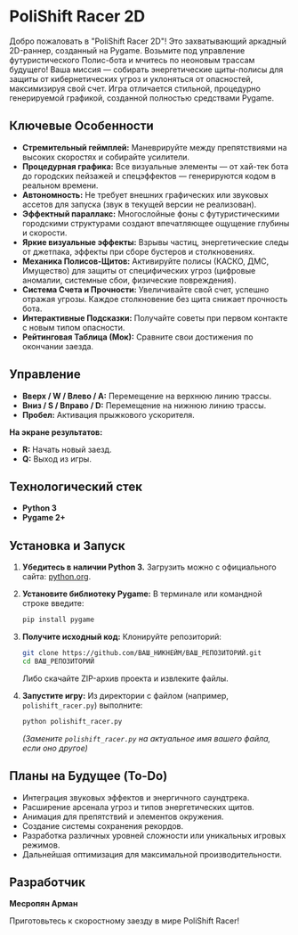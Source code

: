 # PoliShift Racer 2D

Добро пожаловать в "PoliShift Racer 2D"! Это захватывающий аркадный 2D-раннер, созданный на Pygame. Возьмите под управление футуристического Полис-бота и мчитесь по неоновым трассам будущего! Ваша миссия — собирать энергетические щиты-полисы для защиты от кибернетических угроз и уклоняться от опасностей, максимизируя свой счет. Игра отличается стильной, процедурно генерируемой графикой, созданной полностью средствами Pygame.

## Ключевые Особенности

*   **Стремительный геймплей:** Маневрируйте между препятствиями на высоких скоростях и собирайте усилители.
*   **Процедурная графика:** Все визуальные элементы — от хай-тек бота до городских пейзажей и спецэффектов — генерируются кодом в реальном времени.
*   **Автономность:** Не требует внешних графических или звуковых ассетов для запуска (звук в текущей версии не реализован).
*   **Эффектный параллакс:** Многослойные фоны с футуристическими городскими структурами создают впечатляющее ощущение глубины и скорости.
*   **Яркие визуальные эффекты:** Взрывы частиц, энергетические следы от джетпака, эффекты при сборе бустеров и столкновениях.
*   **Механика Полисов-Щитов:** Активируйте полисы (КАСКО, ДМС, Имущество) для защиты от специфических угроз (цифровые аномалии, системные сбои, физические повреждения).
*   **Система Счета и Прочности:** Увеличивайте свой счет, успешно отражая угрозы. Каждое столкновение без щита снижает прочность бота.
*   **Интерактивные Подсказки:** Получайте советы при первом контакте с новым типом опасности.
*   **Рейтинговая Таблица (Мок):** Сравните свои достижения по окончании заезда.

## Управление

*   **Вверх / W / Влево / A:** Перемещение на верхнюю линию трассы.
*   **Вниз / S / Вправо / D:** Перемещение на нижнюю линию трассы.
*   **Пробел:** Активация прыжкового ускорителя.

**На экране результатов:**
*   **R:** Начать новый заезд.
*   **Q:** Выход из игры.

## Технологический стек

*   **Python 3**
*   **Pygame 2+**

## Установка и Запуск

1.  **Убедитесь в наличии Python 3.**
    Загрузить можно с официального сайта: [python.org](https://www.python.org/downloads/).

2.  **Установите библиотеку Pygame:**
    В терминале или командной строке введите:
    ```bash
    pip install pygame
    ```

3.  **Получите исходный код:**
    Клонируйте репозиторий:
    ```bash
    git clone https://github.com/ВАШ_НИКНЕЙМ/ВАШ_РЕПОЗИТОРИЙ.git
    cd ВАШ_РЕПОЗИТОРИЙ
    ```
    Либо скачайте ZIP-архив проекта и извлеките файлы.

4.  **Запустите игру:**
    Из директории с файлом (например, `polishift_racer.py`) выполните:
    ```bash
    python polishift_racer.py
    ```
    *(Замените `polishift_racer.py` на актуальное имя вашего файла, если оно другое)*

## Планы на Будущее (To-Do)

*   Интеграция звуковых эффектов и энергичного саундтрека.
*   Расширение арсенала угроз и типов энергетических щитов.
*   Анимация для препятствий и элементов окружения.
*   Создание системы сохранения рекордов.
*   Разработка различных уровней сложности или уникальных игровых режимов.
*   Дальнейшая оптимизация для максимальной производительности.

## Разработчик
**Месропян Арман**

Приготовьтесь к скоростному заезду в мире PoliShift Racer!